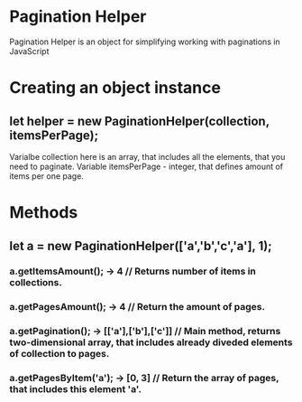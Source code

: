 # Pagination Helper
Pagination Helper is an object for simplifying working with paginations in JavaScript

# Creating an object instance

## let helper = new PaginationHelper(collection, itemsPerPage);

Varialbe collection here is an array, that includes all the elements, that you need to paginate.
Variable itemsPerPage - integer, that defines amount of items per one page.

# Methods

## let a = new PaginationHelper(['a','b','c','a'], 1);

### a.getItemsAmount(); -> 4 // Returns number of items in collections.

### a.getPagesAmount(); -> 4 // Return the amount of pages.

### a.getPagination(); -> [['a'],['b'],['c']] // Main method, returns two-dimensional array, that includes already diveded elements of collection to pages.

### a.getPagesByItem('a'); -> [0, 3] // Return the array of pages, that includes this element 'a'.
